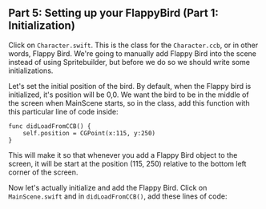## Part 5: Setting up your FlappyBird (Part 1: Initialization)

Click on `Character.swift`. This is the class for the `Character.ccb`, or in other words, Flappy Bird. We're going to manually add Flappy Bird into the scene instead of using Spritebuilder, but before we do so we should write some initializations.

Let's set the initial position of the bird. By default, when the Flappy bird is initialized, it's position will be 0,0. We want the bird to be in the middle of the screen when MainScene starts, so in the class, add this function with this particular line of code inside:

```
func didLoadFromCCB() {
    self.position = CGPoint(x:115, y:250)
}
```

This will make it so that whenever you add a Flappy Bird object to the screen, it will be start at the position (115, 250) relative to the bottom left corner of the screen.

Now let's actually initialize and add the Flappy Bird. Click on `MainScene.swift` and in `didLoadFromCCB()`, add these lines of code:



<!--
This time, write some code yourself: Write the header and brackets for one non-overriding function called `flap` with no parameters.

In flap, we want to make it so that every time we call the flap method, that the flappy bird jumps. Thus, let's apply some force to the bird. In between the brackets of flap(), add these lines of code:

```
self.physicsBody.applyImpulse(ccp(0, 700))
self.physicsBody.applyAngularImpulse(5000)
```

`ccp()` is the same thing as `CGPointMake()`. It's a shorter way of initializing a CGPoint. These first line applies a "jump" force to the bird. The second line applies an angular force that makes the bird point upwards. -->
